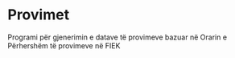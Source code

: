 # Provimet
Programi për gjenerimin e datave të provimeve bazuar në Orarin e Përhershëm të provimeve në FIEK

